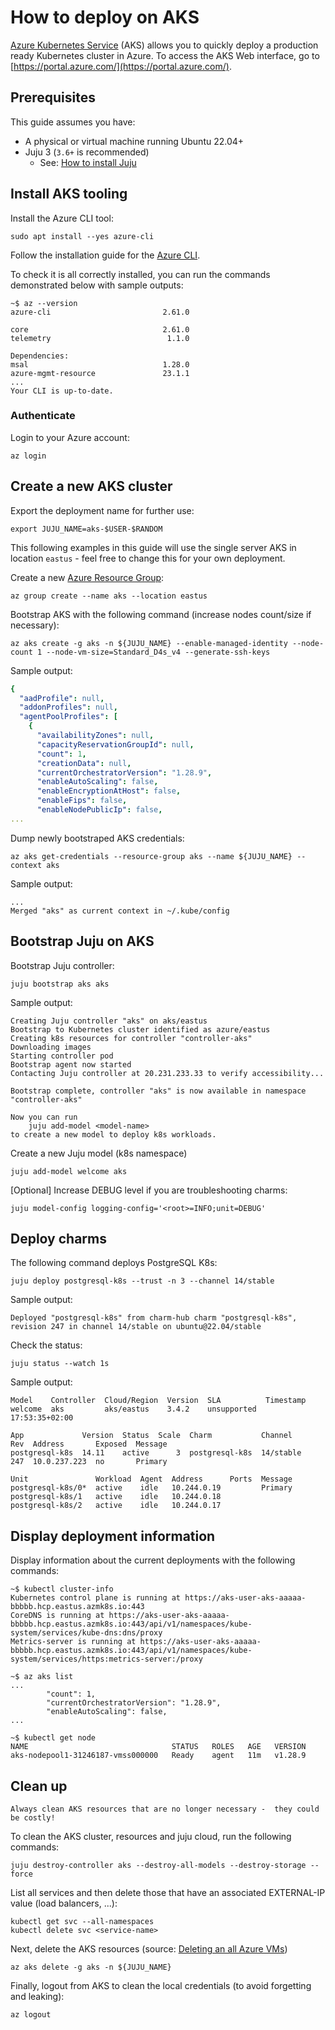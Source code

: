 # How to deploy on AKS

[Azure Kubernetes Service](https://learn.microsoft.com/en-us/azure/aks/) (AKS) allows you to quickly deploy a production ready Kubernetes cluster in Azure. To access the AKS Web interface, go to [https://portal.azure.com/](https://portal.azure.com/).

## Prerequisites

This guide assumes you have:

* A physical or virtual machine running Ubuntu 22.04+
* Juju 3 (`3.6+` is recommended)
  * See: [How to install Juju](https://documentation.ubuntu.com/juju/3.6/howto/manage-juju/#install-juju)

## Install AKS tooling

Install the Azure CLI tool:

```text
sudo apt install --yes azure-cli
```

Follow the installation guide for the [Azure CLI](https://learn.microsoft.com/en-us/cli/azure/what-is-azure-cli).

To check it is all correctly installed, you can run the commands demonstrated below with sample outputs:

```text
~$ az --version
azure-cli                         2.61.0

core                              2.61.0
telemetry                          1.1.0

Dependencies:
msal                              1.28.0
azure-mgmt-resource               23.1.1
...
Your CLI is up-to-date.
```

### Authenticate

Login to your Azure account:

```text
az login
```

## Create a new AKS cluster

Export the deployment name for further use:
```text
export JUJU_NAME=aks-$USER-$RANDOM
```

This following examples in this guide will use the single server AKS in location `eastus` - feel free to change this for your own deployment.

Create a new [Azure Resource Group](https://learn.microsoft.com/en-us/cli/azure/manage-azure-groups-azure-cli):

```text
az group create --name aks --location eastus
```
Bootstrap AKS with the following command (increase nodes count/size if necessary):
```text
az aks create -g aks -n ${JUJU_NAME} --enable-managed-identity --node-count 1 --node-vm-size=Standard_D4s_v4 --generate-ssh-keys
```

Sample output:
```yaml
{
  "aadProfile": null,
  "addonProfiles": null,
  "agentPoolProfiles": [
    {
      "availabilityZones": null,
      "capacityReservationGroupId": null,
      "count": 1,
      "creationData": null,
      "currentOrchestratorVersion": "1.28.9",
      "enableAutoScaling": false,
      "enableEncryptionAtHost": false,
      "enableFips": false,
      "enableNodePublicIp": false,
...
```

Dump newly bootstraped AKS credentials:
```text
az aks get-credentials --resource-group aks --name ${JUJU_NAME} --context aks
```

Sample output:
```text
...
Merged "aks" as current context in ~/.kube/config
```

## Bootstrap Juju on AKS

Bootstrap Juju controller:
```text
juju bootstrap aks aks
```
Sample output:
```text
Creating Juju controller "aks" on aks/eastus
Bootstrap to Kubernetes cluster identified as azure/eastus
Creating k8s resources for controller "controller-aks"
Downloading images
Starting controller pod
Bootstrap agent now started
Contacting Juju controller at 20.231.233.33 to verify accessibility...

Bootstrap complete, controller "aks" is now available in namespace "controller-aks"

Now you can run
	juju add-model <model-name>
to create a new model to deploy k8s workloads.
```

Create a new Juju model (k8s namespace)
```text
juju add-model welcome aks
```
[Optional] Increase DEBUG level if you are troubleshooting charms:
```text
juju model-config logging-config='<root>=INFO;unit=DEBUG'
```

## Deploy charms

The following command deploys PostgreSQL K8s:

```text
juju deploy postgresql-k8s --trust -n 3 --channel 14/stable
```
Sample output:
```text
Deployed "postgresql-k8s" from charm-hub charm "postgresql-k8s", revision 247 in channel 14/stable on ubuntu@22.04/stable
```

Check the status:
```text
juju status --watch 1s
```
Sample output:
```text
Model    Controller  Cloud/Region  Version  SLA          Timestamp
welcome  aks         aks/eastus    3.4.2    unsupported  17:53:35+02:00

App             Version  Status  Scale  Charm           Channel       Rev  Address       Exposed  Message
postgresql-k8s  14.11    active      3  postgresql-k8s  14/stable     247  10.0.237.223  no       Primary

Unit               Workload  Agent  Address      Ports  Message
postgresql-k8s/0*  active    idle   10.244.0.19         Primary
postgresql-k8s/1   active    idle   10.244.0.18         
postgresql-k8s/2   active    idle   10.244.0.17  
```

## Display deployment information

Display information about the current deployments with the following commands:
```text
~$ kubectl cluster-info 
Kubernetes control plane is running at https://aks-user-aks-aaaaa-bbbbb.hcp.eastus.azmk8s.io:443
CoreDNS is running at https://aks-user-aks-aaaaa-bbbbb.hcp.eastus.azmk8s.io:443/api/v1/namespaces/kube-system/services/kube-dns:dns/proxy
Metrics-server is running at https://aks-user-aks-aaaaa-bbbbb.hcp.eastus.azmk8s.io:443/api/v1/namespaces/kube-system/services/https:metrics-server:/proxy

~$ az aks list
...
        "count": 1,
        "currentOrchestratorVersion": "1.28.9",
        "enableAutoScaling": false,
...

~$ kubectl get node
NAME                                STATUS   ROLES   AGE   VERSION
aks-nodepool1-31246187-vmss000000   Ready    agent   11m   v1.28.9
```

## Clean up

```{caution}
Always clean AKS resources that are no longer necessary -  they could be costly!
```

To clean the AKS cluster, resources and juju cloud, run the following commands:

```text
juju destroy-controller aks --destroy-all-models --destroy-storage --force
```

List all services and then delete those that have an associated EXTERNAL-IP value (load balancers, ...):

```text
kubectl get svc --all-namespaces
kubectl delete svc <service-name> 
```

Next, delete the AKS resources (source: [Deleting an all Azure VMs](https://learn.microsoft.com/en-us/cli/azure/delete-azure-resources-at-scale#delete-all-azure-resources-of-a-type)) 

```text
az aks delete -g aks -n ${JUJU_NAME}
```

Finally, logout from AKS to clean the local credentials (to avoid forgetting and leaking):
```text
az logout
```

